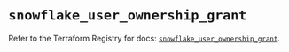 # `snowflake_user_ownership_grant`

Refer to the Terraform Registry for docs: [`snowflake_user_ownership_grant`](https://registry.terraform.io/providers/snowflake-labs/snowflake/0.89.0/docs/resources/user_ownership_grant).
